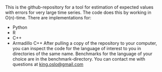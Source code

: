 This is the github-repository for a tool for estimation of expected values with errors for very large time series. The code does this by working in O(n)-time. There are implementations for:
- Python
- R
- C++
- Armadillo C++
After pulling a copy of the repository to your computer, you can inspect the code for the language of interest to you in directories of the same name. Benchmarks for the language of your choice are in the benchmark-directory. You can contact me with questions at king.oslo@gmail.com
